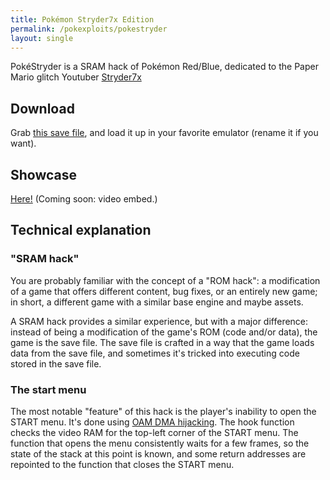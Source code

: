 ```yaml
---
title: Pokémon Stryder7x Edition
permalink: /pokexploits/pokestryder
layout: single
---
```


PokéStryder is a SRAM hack of Pokémon Red/Blue, dedicated to the Paper Mario glitch Youtuber [Stryder7x](https://www.youtube.com/channel/UCYDnJiF0_RqSjkjvjRbG1tA)


## Download

Grab [this save file](/pokestryder.sav), and load it up in your favorite emulator (rename it if you want).


## Showcase

[Here!](https://www.youtube.com/watch?v=XfDCMkl5-Ko) (Coming soon: video embed.)


## Technical explanation

### "SRAM hack"

You are probably familiar with the concept of a "ROM hack": a modification of a game that offers different content, bug fixes, or an entirely new game; in short, a different game with a similar base engine and maybe assets.

A SRAM hack provides a similar experience, but with a major difference: instead of being a modification of the game's ROM (code and/or data), the game is the save file. The save file is crafted in a way that the game loads data from the save file, and sometimes it's tricked into executing code stored in the save file.

### The start menu

The most notable "feature" of this hack is the player's inability to open the START menu. It's done using [OAM DMA hijacking](pokexploits/cartswap#oam-dma-hijacking). The hook function checks the video RAM for the top-left corner of the START menu. The function that opens the menu consistently waits for a few frames, so the state of the stack at this point is known, and some return addresses are repointed to the function that closes the START menu.
